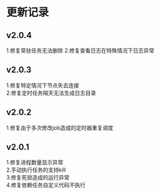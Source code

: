 # 更新记录

## v2.0.4
1.修复常驻任务无法删除
2.修复查看日志在特殊情况下日志异常

## v2.0.3
1.修复特定情况下节点失去连接  
2.修复定时任务隔天无法生成日志目录

## v2.0.2
1.修复由于多次修改job造成的定时器重复调度

## v2.0.1

1.修复进程数量显示异常  
2.手动执行任务的支持kill  
3.修复死锁造成的运行异常  
4.修复依赖任务自定义代码不执行
